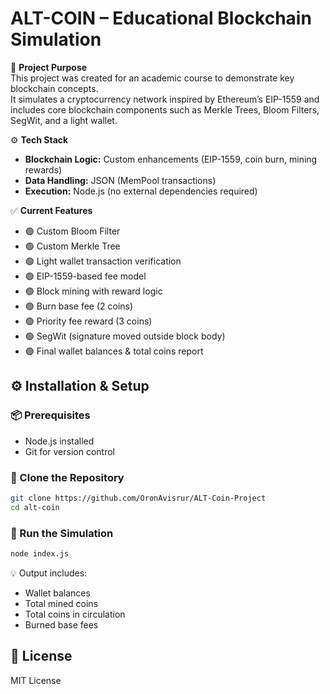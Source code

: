 
#  ALT-COIN – Educational Blockchain Simulation

🎯 **Project Purpose**  
This project was created for an academic course to demonstrate key blockchain concepts.  
It simulates a cryptocurrency network inspired by Ethereum’s EIP-1559 and includes core blockchain components such as Merkle Trees, Bloom Filters, SegWit, and a light wallet.

⚙️ **Tech Stack**    
- **Blockchain Logic:** Custom enhancements (EIP-1559, coin burn, mining rewards)  
- **Data Handling:** JSON (MemPool transactions)  
- **Execution:** Node.js (no external dependencies required)  



✅ **Current Features**  
- 🟢 Custom Bloom Filter  
- 🟢 Custom Merkle Tree  
- 🟢 Light wallet transaction verification  
- 🟢 EIP-1559-based fee model  
- 🟢 Block mining with reward logic  
- 🟢 Burn base fee (2 coins)  
- 🟢 Priority fee reward (3 coins)  
- 🟢 SegWit (signature moved outside block body)  
- 🟢 Final wallet balances & total coins report  

## ⚙️ Installation & Setup

### 📦 Prerequisites
- Node.js installed  
- Git for version control  

### 🔄 Clone the Repository
```bash
git clone https://github.com/OronAvisrur/ALT-Coin-Project
cd alt-coin
```

### 🚀 Run the Simulation
```bash
node index.js
```

💡 Output includes:
- Wallet balances  
- Total mined coins  
- Total coins in circulation  
- Burned base fees  


## 📄 License
MIT License

